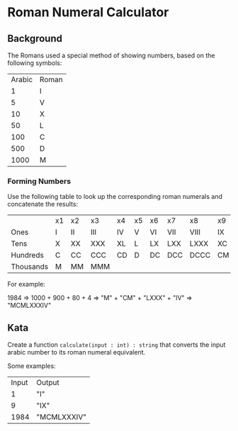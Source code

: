# Roman Numeral Calculator

## Background
The Romans used a special method of showing numbers, based on the following symbols:
 
 <table>
    <tr>
        <td>Arabic</td>
        <td>Roman</td>
    </tr>
    <tr>
        <td>1</td>
        <td>I</td>
    </tr>
    <tr>
        <td>5</td>
        <td>V</td>
    </tr>
    <tr>
        <td>10</td>
        <td>X</td>
    </tr>
    <tr>
        <td>50</td>
        <td>L</td>
    </tr>
    <tr>
        <td>100</td>
        <td>C</td>
    </tr>
    <tr>
        <td>500</td>
        <td>D</td>
    </tr>
    <tr>
        <td>1000</td>
        <td>M</td>
    </tr>
</table>

### Forming Numbers
Use the following table to look up the corresponding roman numerals and concatenate the results:

<table>
    <tr>
        <td width=75></td>
        <td width=50>x1</td>
        <td width=50>x2</td>
        <td width=50>x3</td>
        <td width=50>x4</td>
        <td width=50>x5</td>
        <td width=50>x6</td>
        <td width=50>x7</td>
        <td width=50>x8</td>
        <td width=50>x9</td>
    </tr>
    <tr>
        <td width=75>Ones</td>
        <td width=50>I</td>
        <td width=50>II</td>
        <td width=50>III</td>
        <td width=50>IV</td>
        <td width=50>V</td>
        <td width=50>VI</td>
        <td width=50>VII</td>
        <td width=50>VIII</td>
        <td width=50>IX</td>
    </tr>
    <tr>
        <td width=75>Tens</td>
        <td width=50>X</td>
        <td width=50>XX</td>
        <td width=50>XXX</td>
        <td width=50>XL</td>
        <td width=50>L</td>
        <td width=50>LX</td>
        <td width=50>LXX</td>
        <td width=50>LXXX</td>
        <td width=50>XC</td>
    </tr>
    <tr>
        <td width=75>Hundreds</td>
        <td width=50>C</td>
        <td width=50>CC</td>
        <td width=50>CCC</td>
        <td width=50>CD</td>
        <td width=50>D</td>
        <td width=50>DC</td>
        <td width=50>DCC</td>
        <td width=50>DCCC</td>
        <td width=50>CM</td>
    </tr>
    <tr>
        <td width=75>Thousands</td>
        <td width=50>M</td>
        <td width=50>MM</td>
        <td width=50>MMM</td>
        <td width=50></td>
        <td width=50></td>
        <td width=50></td>
        <td width=50></td>
        <td width=50></td>
        <td width=50></td>
    </tr>
</table>

For example:

1984 => 1000 + 900 + 80 + 4 => "M" + "CM" + "LXXX" + "IV" => "MCMLXXXIV"

## Kata
Create a function `calculate(input : int) : string` that converts the input arabic number to its roman numeral equivalent.

Some examples:

<table>
    <tr>
        <td>Input</td>
        <td>Output</td>
    </tr>
    <tr>
        <td>1</td>
        <td>"I"</td>
    </tr>
    <tr>
        <td>9</td>
        <td>"IX"</td>
    </tr>
    <tr>
        <td>1984</td>
        <td>"MCMLXXXIV"</td>
    </tr>
</table>
